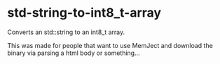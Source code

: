 # std-string-to-int8_t-array
Converts an std::string to an int8_t array.

This was made for people that want to use MemJect and download the binary via parsing a html body or something...
